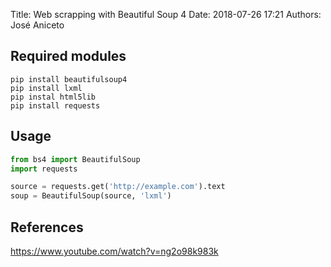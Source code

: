 Title: Web scrapping with Beautiful Soup 4 
Date: 2018-07-26 17:21 
Authors: José Aniceto


## Required modules
```
pip install beautifulsoup4
pip install lxml
pip instal html5lib
pip install requests
```

## Usage

```python
from bs4 import BeautifulSoup
import requests

source = requests.get('http://example.com').text
soup = BeautifulSoup(source, 'lxml')
```

## References

https://www.youtube.com/watch?v=ng2o98k983k
